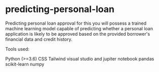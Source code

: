 # predicting-personal-loan
Predicting personal loan approval for this you will possess a trained machine learning model capable of predicting whether a personal loan application is likely to be approved based on the provided  borrower's financial data and credit history.


Tools used: 

Python (>=3.6)
CSS Tailwind
visual studio and jupiter notebook
pandas
scikit-learn
numpy
